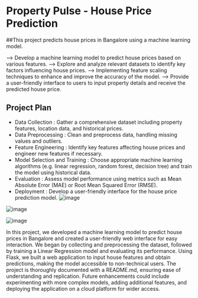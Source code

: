 # Property Pulse - House Price Prediction
##This project predicts house prices in Bangalore using a machine learning model.

--> Develop a machine learning model to predict house prices based on various features.
--> Explore and analyze relevant datasets to identify key factors influencing house prices.
--> Implementing feature scaling techniques to enhance and improve the accuracy of the model.
--> Provide a user-friendly interface to users to input property details and receive the predicted house price.


## Project Plan

* Data Collection : Gather a comprehensive dataset including property features, location data, and historical prices.
* Data Preprocessing : Clean and preprocess data, handling missing values and outliers.
* Feature Engineering : Identify key features affecting house prices and engineer new features if necessary.
* Model Selection and Training : Choose appropriate machine learning algorithms (e.g. linear regression, random forest, decision tree) and train the model using historical data.
* Evaluation : Assess model performance using metrics such as Mean Absolute Error (MAE) or Root Mean Squared Error (RMSE).
* Deployment : Develop a user-friendly interface for the house price prediction model.
![image](https://github.com/PrathamSharma16/Property_Pulse/assets/110150708/807f1abe-8785-4e74-b21a-b3e203b625e3)

![image](https://github.com/PrathamSharma16/Property_Pulse/assets/110150708/f82edaf4-6c67-4ba9-a4ab-20124f726a3c)

![image](https://github.com/PrathamSharma16/Property_Pulse/assets/110150708/cfb03e86-ea0a-447d-95ec-62d75925e4f0)

In this project, we developed a machine learning model to predict house prices in Bangalore and created a user-friendly web interface for easy interaction. We began by collecting and preprocessing the dataset, followed by training a Linear Regression model and evaluating its performance. Using Flask, we built a web application to input house features and obtain predictions, making the model accessible to non-technical users. The project is thoroughly documented with a README.md, ensuring ease of understanding and replication. Future enhancements could include experimenting with more complex models, adding additional features, and deploying the application on a cloud platform for wider access.
